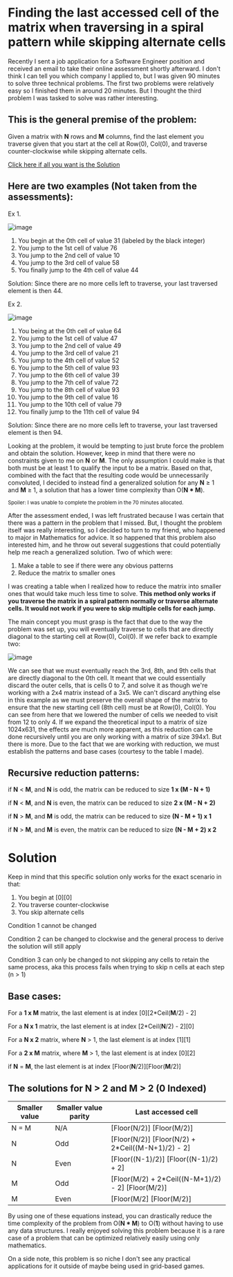 # Finding the last accessed cell of the matrix when traversing in a spiral pattern while skipping alternate cells

Recently I sent a job application for a Software Engineer position and received an email to take their online assessment shortly afterward.
I don't think I can tell you which company I applied to, but I was given 90 minutes to solve three technical problems. The first two problems were relatively easy so I finished them in around 20 minutes. But I thought the third problem I was tasked to solve was rather interesting.

## This is the general premise of the problem:
Given a matrix with **N** rows and **M** columns, find the last element you traverse given that you start at the cell at Row(0), Col(0), and traverse counter-clockwise while skipping alternate cells.

[Click here if all you want is the Solution](#solution)

## Here are two examples (Not taken from the assessments):
Ex 1.

![image](https://github.com/CHBChan/Finding-the-last-cell-of-the-matrix/assets/81986429/0812f395-d789-4d9c-87f3-9c925797da98)
1. You begin at the 0th cell of value 31 (labeled by the black integer)
2. You jump to the 1st cell of value 76
3. You jump to the 2nd cell of value 10
4. You jump to the 3rd cell of value 58
5. You finally jump to the 4th cell of value 44

Solution: Since there are no more cells left to traverse, your last traversed element is then 44.

Ex 2.

![image](https://github.com/CHBChan/Finding-the-last-cell-of-the-matrix/assets/81986429/59c53641-f953-4af8-bb3f-1380f80e0305)
1. You being at the 0th cell of value 64
2. You jump to the 1st cell of value 47
3. You jump to the 2nd cell of value 49
4. You jump to the 3rd cell of value 21
5. You jump to the 4th cell of value 52
6. You jump to the 5th cell of value 93
7. You jump to the 6th cell of value 39
8. You jump to the 7th cell of value 72
9. You jump to the 8th cell of value 93
10. You jump to the 9th cell of value 16
11. You jump to the 10th cell of value 79
12. You finally jump to the 11th cell of value 94

Solution: Since there are no more cells left to traverse, your last traversed element is then 94.

Looking at the problem, it would be tempting to just brute force the problem and obtain the solution. However, keep in mind that there were no constraints given to me on **N** or **M**. The only assumption I could make is that both must be at least 1 to qualify the input to be a matrix. Based on that, combined with the fact that the resulting code would be unnecessarily convoluted, I decided to instead find a generalized solution for any **N** ≥ 1 and **M** ≥ 1, a solution that has a lower time complexity than O(**N * M**). 

<sub>Spoiler: I was unable to complete the problem in the 70 minutes allocated.</sub>

After the assessment ended, I was left frustrated because I was certain that there was a pattern in the problem that I missed. But, I thought the problem itself was really interesting, so I decided to turn to my friend, who happened to major in Mathematics for advice. It so happened that this problem also interested him, and he throw out several suggestions that could potentially help me reach a generalized solution. Two of which were:
1. Make a table to see if there were any obvious patterns
2. Reduce the matrix to smaller ones

I was creating a table when I realized how to reduce the matrix into smaller ones that would take much less time to solve. 
**This method only works if you traverse the matrix in a spiral pattern normally or traverse alternate cells. It would not work if you were to skip multiple cells for each jump.**

The main concept you must grasp is the fact that due to the way the problem was set up, you will eventually traverse to cells that are directly diagonal to the starting cell at Row(0), Col(0). If we refer back to example two:

![image](https://github.com/CHBChan/Finding-the-last-cell-of-the-matrix/assets/81986429/59c53641-f953-4af8-bb3f-1380f80e0305)

We can see that we must eventually reach the 3rd, 8th, and 9th cells that are directly diagonal to the 0th cell. It meant that we could essentially discard the outer cells, that is cells 0 to 7, and solve it as though we're working with a 2x4 matrix instead of a 3x5. We can't discard anything else in this example as we must preserve the overall shape of the matrix to ensure that the new starting cell (8th cell) must be at Row(0), Col(0). You can see from here that we lowered the number of cells we needed to visit from 12 to only 4. If we expand the theoretical input to a matrix of size 1024x631, the effects are much more apparent, as this reduction can be done recursively until you are only working with a matrix of size 394x1. But there is more. Due to the fact that we are working with reduction, we must establish the patterns and base cases (courtesy to the table I made).

## Recursive reduction patterns:

if **N** < **M**, and **N** is odd, the matrix can be reduced to size **1 x (M - N + 1)**

if **N** < **M**, and **N** is even, the matrix can be reduced to size **2 x (M - N + 2)**

if **N** > **M**, and **M** is odd, the matrix can be reduced to size **(N - M + 1) x 1**

if **N** > **M**, and **M** is even, the matrix can be reduced to size **(N - M + 2) x 2**

# Solution

Keep in mind that this specific solution only works for the exact scenario in that:
1. You begin at [0][0]
2. You traverse counter-clockwise
3. You skip alternate cells

Condition 1 cannot be changed

Condition 2 can be changed to clockwise and the general process to derive the solution will still apply

Condition 3 can only be changed to not skipping any cells to retain the same process, aka this process fails when trying to skip n cells at each step (n > 1)

## Base cases:

For a **1 x M** matrix, the last element is at index [0][2*Ceil(**M**/2) - 2]

For a **N x 1** matrix, the last element is at index [2*Ceil(**N**/2) - 2][0]

For a **N x 2** matrix, where **N** > 1, the last element is at index [1][1]

For a **2 x M** matrix, where **M** > 1, the last element is at index [0][2]

if **N** = **M**, the last element is at index [Floor(**N**/2)][Floor(**M**/2)]

## The solutions for N > 2 and M > 2 (0 Indexed)

| Smaller value | Smaller value parity | Last accessed cell |
| ------------- | -------------------- | ------------------ |
| N = M         | N/A                  | [Floor(N/2)]  [Floor(M/2)] |
| N             | Odd                  | [Floor(N/2)]  [Floor(N/2) + 2*Ceil((M-N+1)/2) - 2] |
| N             | Even                 | [Floor((N-1)/2)]  [Floor((N-1)/2) + 2] |
| M             | Odd                  | [Floor(M/2) + 2*Ceil((N-M+1)/2) - 2]  [Floor(M/2)] |
| M             | Even                 | [Floor(M/2]  [Floor(M/2)] |

By using one of these equations instead, you can drastically reduce the time complexity of the problem from O(**N * M**) to O(**1**) without having to use any data structures. I really enjoyed solving this problem because it is a rare case of a problem that can be optimized relatively easily using only mathematics. 

On a side note, this problem is so niche I don't see any practical applications for it outside of maybe being used in grid-based games.
